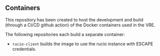 ## Containers

This repository has been created to host the development and build (through a CI/CD github action) of the Docker containers used in the VRE. 

The following repositories each build a separate container:
 - `rucio-client` builds the image to use the rucio instance with ESCAPE credentials. 
